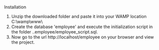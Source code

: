Installation
1. Unzip the downloaded folder and paste it into your WAMP location
    C:\wamp\www\
2. Create the database 'employee' and execute the initialization script in the folder ..employee/employee_script.sql.
3. Now go to the url http://localhost/employee on your browser and view the project.
